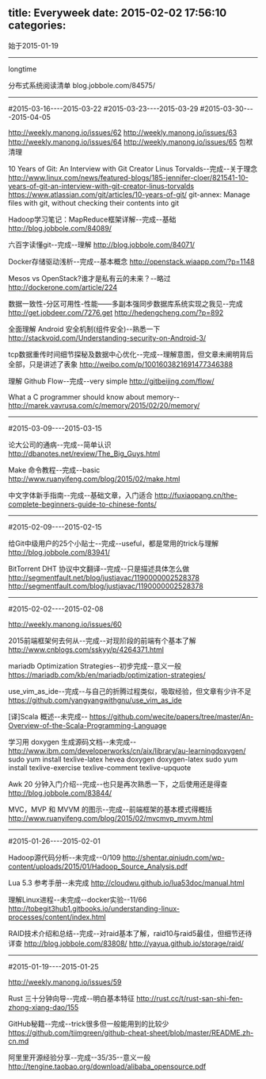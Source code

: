 title: Everyweek
date: 2015-02-02 17:56:10
categories:
---

始于2015-01-19

------------
longtime

分布式系统阅读清单
blog.jobbole.com/84575/


------------
#2015-03-16----2015-03-22
#2015-03-23----2015-03-29
#2015-03-30----2015-04-05

http://weekly.manong.io/issues/62
http://weekly.manong.io/issues/63
http://weekly.manong.io/issues/64
http://weekly.manong.io/issues/65
包袱清理

10 Years of Git: An Interview with Git Creator Linus Torvalds--完成--关于理念
http://www.linux.com/news/featured-blogs/185-jennifer-cloer/821541-10-years-of-git-an-interview-with-git-creator-linus-torvalds
https://www.atlassian.com/git/articles/10-years-of-git/
git-annex: Manage files with git, without checking their contents into git

Hadoop学习笔记：MapReduce框架详解--完成--基础
http://blog.jobbole.com/84089/

六百字读懂git--完成--理解
http://blog.jobbole.com/84071/

Docker存储驱动浅析--完成--基本概念
http://openstack.wiaapp.com/?p=1148

Mesos vs OpenStack?谁才是私有云的未来？--略过
http://dockerone.com/article/224

数据一致性-分区可用性-性能——多副本强同步数据库系统实现之我见--完成
http://get.jobdeer.com/7276.get
http://hedengcheng.com/?p=892

全面理解 Android 安全机制(组件安全)--熟悉一下
http://stackvoid.com/Understanding-security-on-Android-3/

​tcp数据重传时间细节探秘及数据中心优化--完成--理解意图，但文章未阐明背后全部，只是讲述了表象
http://weibo.com/p/1001603821691477346388

理解 Github Flow--完成--very simple
http://gitbeijing.com/flow/

What a C programmer should know about memory--
http://marek.vavrusa.com/c/memory/2015/02/20/memory/

------------
#2015-03-09----2015-03-15

论大公司的通病--完成--简单认识
http://dbanotes.net/review/The_Big_Guys.html

Make 命令教程--完成--basic
http://www.ruanyifeng.com/blog/2015/02/make.html

中文字体新手指南--完成--基础文章，入门适合
http://fuxiaopang.cn/the-complete-beginners-guide-to-chinese-fonts/

------------
#2015-02-09----2015-02-15

给Git中级用户的25个小贴士--完成--useful，都是常用的trick与理解
http://blog.jobbole.com/83941/

BitTorrent DHT 协议中文翻译--完成--只是描述具体怎么做
http://segmentfault.net/blog/justjavac/1190000002528378
http://segmentfault.com/blog/justjavac/1190000002528378

------------
#2015-02-02----2015-02-08

http://weekly.manong.io/issues/60

2015前端框架何去何从--完成--对现阶段的前端有个基本了解
http://www.cnblogs.com/sskyy/p/4264371.html

mariadb Optimization Strategies--初步完成--意义一般
https://mariadb.com/kb/en/mariadb/optimization-strategies/

use_vim_as_ide--完成--与自己的折腾过程类似，吸取经验，但文章有少许不足
https://github.com/yangyangwithgnu/use_vim_as_ide

[译]Scala 概述--未完成--
https://github.com/wecite/papers/tree/master/An-Overview-of-the-Scala-Programming-Language

学习用 doxygen 生成源码文档--未完成--
http://www.ibm.com/developerworks/cn/aix/library/au-learningdoxygen/
sudo yum install texlive-latex hevea doxygen doxygen-latex
sudo yum install texlive-exercise texlive-comment texlive-upquote

Awk 20 分钟入门介绍--完成--也只是再次熟悉一下，之后使用还是得查
http://blog.jobbole.com/83844/

MVC，MVP 和 MVVM 的图示--完成--前端框架的基本模式得概括
http://www.ruanyifeng.com/blog/2015/02/mvcmvp_mvvm.html


------------
#2015-01-26----2015-02-01

Hadoop源代码分析--未完成--0/109
http://shentar.qiniudn.com/wp-content/uploads/2015/01/Hadoop_Source_Analysis.pdf

Lua 5.3 参考手册--未完成
http://cloudwu.github.io/lua53doc/manual.html

理解Linux进程--未完成--docker实验--11/66
http://tobegit3hub1.gitbooks.io/understanding-linux-processes/content/index.html

RAID技术介绍和总结--完成--对raid基本了解，raid10与raid5最佳，但细节还待详查
http://blog.jobbole.com/83808/
http://yayua.github.io/storage/raid/


------------
#2015-01-19----2015-01-25

http://weekly.manong.io/issues/59

Rust 三十分钟向导--完成--明白基本特征
http://rust.cc/t/rust-san-shi-fen-zhong-xiang-dao/155

GitHub秘籍--完成--trick很多但一般能用到的比较少
https://github.com/tiimgreen/github-cheat-sheet/blob/master/README.zh-cn.md

阿⾥里开源经验分享--完成--35/35--意义一般
http://tengine.taobao.org/download/alibaba_opensource.pdf
